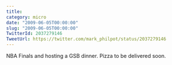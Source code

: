 ```yaml
---
title: 
category: micro
date: "2009-06-05T00:00:00"
slug: "2009-06-05T00:00:00"
TwitterId: 2037279146
TweetUrl: https://twitter.com/mark_philpot/status/2037279146
---
```


NBA Finals and hosting a GSB dinner. Pizza to be delivered soon.
